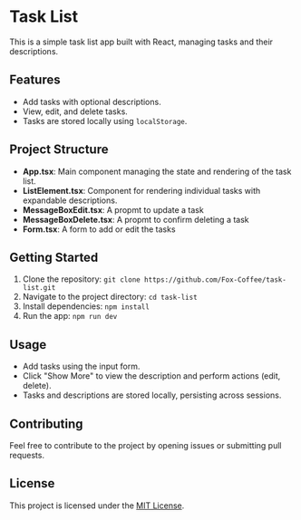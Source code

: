 
# Task List

This is a simple task list app built with React, managing tasks and their descriptions.

## Features

- Add tasks with optional descriptions.
- View, edit, and delete tasks.
- Tasks are stored locally using `localStorage`.

## Project Structure

- **App.tsx**: Main component managing the state and rendering of the task list.
- **ListElement.tsx**: Component for rendering individual tasks with expandable descriptions.
- **MessageBoxEdit.tsx**: A propmt to update a task
- **MessageBoxDelete.tsx**: A propmt to confirm deleting a task
- **Form.tsx**: A form to add or edit the tasks

## Getting Started

1. Clone the repository: `git clone https://github.com/Fox-Coffee/task-list.git`
2. Navigate to the project directory: `cd task-list`
3. Install dependencies: `npm install`
4. Run the app: `npm run dev`

## Usage

- Add tasks using the input form.
- Click "Show More" to view the description and perform actions (edit, delete).
- Tasks and descriptions are stored locally, persisting across sessions.

## Contributing

Feel free to contribute to the project by opening issues or submitting pull requests.

## License

This project is licensed under the [MIT License](LICENSE).
